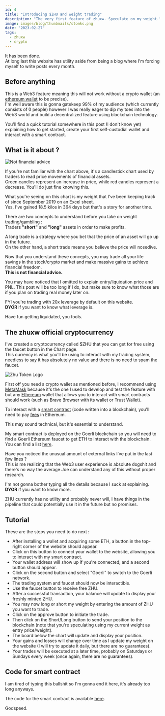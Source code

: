 ```yaml
---
id: 4
title: "Introducing $ZHU and weight trading"
description: "The very first feature of zhuxw. Speculate on my weight."
image: images/blog/thumbnails/stonks.png
date: "2023-02-27"
tags:
  - zhuxw
  - crypto
---
```


It has been done. \
At long last this website has utility aside from being a blog where I'm forcing myself
to write posts every month.

## Before anything

This is a Web3 feature meaning this will not work without a crypto wallet (an
[ethereum wallet](https://ethereum.org/en/wallets/) to be precise). \
I'm well aware this is gonna gatekeep 99% of my audience (which currently consists
of 0 people) however I was really eager to dip my toes into the Web3 world and build
a decentralized feature using blockchain technology.

You'll find a quick tutorial somewhere in this post (I don't know yet)
explaining how to get started, create your first self-custodial wallet and
interact with a smart contract.

## What is it about ?

![Not financial advice](/images/blog/4-screenshot.png)

If you're not familiar with the chart above, it's a candlestick chart used by
traders to read price movements of financial assets. \
Green candles represent an increase in price, while red candles represent a decrease.
You'll do just fine knowing this.

What you're seeing on this chart is my weight that I've been keeping track of
since September 2019 on an Excel sheet. \
Yes, I've gained 18.5 kilos in 364 days but that's a story for another time.

There are two concepts to understand before you take on weight trading/gambling
: \
Traders **"short"** and **"long"** assets in order to make profits.

A long trade is a strategy where you bet that the price of an asset will go up
in the future. \
On the other hand, a short trade means you believe the price will nosedive.

Now that you understand these concepts, you may trade all your life savings in
the stock/crypto market and make massive gains to achieve financial freedom. \
**This is not financial advice.**

You may have noticed that I omitted to explain entry/liquidation price and PNL.
This post will be too long if I do, but make sure to know what those are if you
plan on trading real money later on.

FYI you're trading with 20x leverage by default on this website. \
**DYOR** if you want to know what leverage is.

Have fun getting liquidated, you fools.

## The zhuxw official cryptocurrency

I've created a cryptocurrency called $ZHU that you can get for free using the
faucet button in the Chart page. \
This currency is what you'll be using to interact with my trading system, needless
to say it has absolutely no value and there is no need to spam the faucet.

![Zhu Token Logo](/images/blog/4-zhutoken.png)

First off you need a crypto wallet as mentioned before, I recommend using
[MetaMask](https://metamask.io/) because it's the one I used to develop and test
the feature with but any [Ethereum](https://ethereum.org/en/what-is-ethereum/)
wallet that allows you to interact with smart contracts should work (such as
Brave Browser with its wallet or Trust Wallet).

To interact with a [smart contract](https://ethereum.org/en/smart-contracts/)
(code written into a blockchain), you'll need to pay
[fees](https://ethereum.org/en/developers/docs/gas/) in Ethereum.

This may sound technical, but it's essential to understand.

My smart contract is deployed on the Goerli blockchain so you will need to find
a Goerli Ethereum faucet to get ETH to interact with the blockchain. \
You can find a list [here](https://faucetlink.to/goerli).

Have you noticed the unusual amount of external links I've put in the last few
lines ? \
This is me realizing that the Web3 user experience is absolute dogshit and there's
no way the average Joe can understand any of this without proper research.

I'm not gonna bother typing all the details because I suck at explaining. \
**DYOR** if you want to know more.

ZHU currently has no utility and probably never will, I have things in the
pipeline that could potentially use it in the future but no promises.

## Tutorial

These are the steps you need to do next :

- After installing a wallet and acquiring some ETH, a button in the top-right
  corner of the website should appear.
- Click on this button to connect your wallet to the website, allowing you to
  interact with my smart contract.
- Your wallet address will show up if you're connected, and a second button
  should appear.
- Click on the second button and select "Goerli" to switch to the Goerli
  network.
- The trading system and faucet should now be interactible.
- Use the faucet button to receive free ZHU.
- After a successful transaction, your balance will update to display your
  freshly minted ZHU.
- You may now long or short my weight by entering the amount of ZHU you want to
  trade.
- Click on the approve button to initiate the trade.
- Then click on the Short/Long button to send your position to the blockchain
  (note that you're speculating using my current weight as entry price/weight).
- The board below the chart will update and display your position.
- Your gains and losses will change over time as I update my weight on the
  website (I will try to update it daily, but there are no guarantees).
- Your trades will be executed at a later time, probably on Saturdays or Sundays
  every week (once again, there are no guarantees).

## Code for smart contract

I am tired of typing this bullshit so I'm gonna end it here, it's already too
long anyways.

The code for the smart contract is available
[here](https://github.com/Xian-Wei/zhuxw-core/).

Godspeed.
